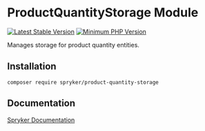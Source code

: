 # ProductQuantityStorage Module
[![Latest Stable Version](https://poser.pugx.org/spryker/product-quantity-storage/v/stable.svg)](https://packagist.org/packages/spryker/product-quantity-storage)
[![Minimum PHP Version](https://img.shields.io/badge/php-%3E%3D%208.2-8892BF.svg)](https://php.net/)

Manages storage for product quantity entities.

## Installation

```
composer require spryker/product-quantity-storage
```

## Documentation

[Spryker Documentation](https://docs.spryker.com)
